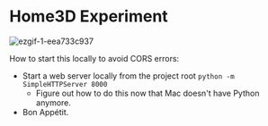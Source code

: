 # Home3D Experiment

![ezgif-1-eea733c937](https://user-images.githubusercontent.com/52248161/167733368-bbd65f8c-9dee-457f-b9bc-13458ab6fca0.gif)

How to start this locally to avoid CORS errors:
- Start a web server locally from the project root `python -m SimpleHTTPServer 8000`
  - Figure out how to do this now that Mac doesn't have Python anymore.
- Bon Appétit.
